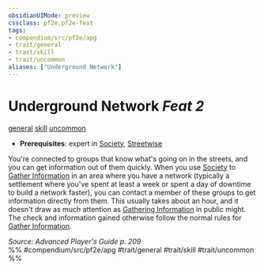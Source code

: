```yaml
---
obsidianUIMode: preview
cssclass: pf2e,pf2e-feat
tags:
- compendium/src/pf2e/apg
- trait/general
- trait/skill
- trait/uncommon
aliases: ["Underground Network"]
---
```

# Underground Network  *Feat 2*  
[general](general.md "General Feat Trait")  [skill](skill.md "Skill Feat Trait")  [uncommon](uncommon.md "Uncommon Rarity Trait")  

- **Prerequisites**: expert in [Society](skills.md#Society), [Streetwise](streetwise.md)

You're connected to groups that know what's going on in the streets, and you can get information out of them quickly. When you use [Society](skills.md#Society) to [Gather Information](gather-information.md) in an area where you have a network (typically a settlement where you've spent at least a week or spent a day of downtime to build a network faster), you can contact a member of these groups to get information directly from them. This usually takes about an hour, and it doesn't draw as much attention as [Gathering Information](gather-information.md) in public might. The check and information gained otherwise follow the normal rules for [Gather Information](gather-information.md).

*Source: Advanced Player's Guide p. 209*  
%% #compendium/src/pf2e/apg #trait/general #trait/skill #trait/uncommon %%